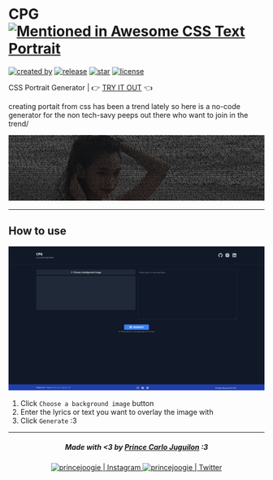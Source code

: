 # CPG [![Mentioned in Awesome CSS Text Portrait](https://awesome.re/mentioned-badge-flat.svg)](https://github.com/warengonzaga/awesome-css-text-portrait) 

[![created by](https://img.shields.io/badge/created%20by-Prince%20Carlo%20Juguilon-blue.svg?longCache=true&style=flat-square)](https://github.com/princejoogie) 
[![release](https://img.shields.io/github/release/princejoogie/css-portrait-gen.svg?style=flat-square)](https://github.com/princejoogie/css-portrait-gen/releases)
[![star](https://img.shields.io/github/stars/princejoogie/css-portrait-gen.svg?style=flat-square)](https://github.com/princejoogie/css-portrait-gen/stargazers) 
[![license](https://img.shields.io/github/license/princejoogie/css-portrait-gen.svg?style=flat-square)](https://github.com/princejoogie/css-portrait-gen/blob/main/LICENSE)

CSS Portrait Generator | 👉 [TRY IT OUT](https://cpg.vercel.app) 👈

creating portait from css has been a trend lately so here is a no-code generator for the non tech-savy peeps out there who want to join in the trend/

<img src="./assets/banner.jpg" />

---

## How to use

<img src="./assets/demo1.jpg" />

1. Click `Choose a background image` button
2. Enter the lyrics or text you want to overlay the image with
3. Click `Generate` :3

---

<div align="center">
   <div align="center">
      <h5>
        Made with <3 by <a href="https://princecaarlo.tech/">Prince Carlo Juguilon</a> :3
      </h5>
   </div>
   
   <a target="_blank" href="https://www.instagram.com/princecaarlo/">
     <img src="https://raw.githubusercontent.com/princejoogie/princejoogie/master/assets/instagram.svg" alt="princejoogie | Instagram" />
   </a>
   <a target="_blank" href="https://twitter.com/princecaarlo/">
     <img src="https://raw.githubusercontent.com/princejoogie/princejoogie/master/assets/twitter.svg" alt="princejoogie | Twitter" />
   </a>
</div>


